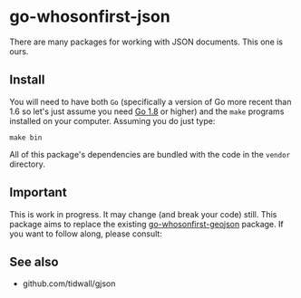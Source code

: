 # go-whosonfirst-json

There are many packages for working with JSON documents. This one is ours.

## Install

You will need to have both `Go` (specifically a version of Go more recent than 1.6 so let's just assume you need [Go 1.8](https://golang.org/dl/) or higher) and the `make` programs installed on your computer. Assuming you do just type:

```
make bin
```

All of this package's dependencies are bundled with the code in the `vendor` directory.

## Important

This is work in progress. It may change (and break your code) still. This package aims to replace the existing [go-whosonfirst-geojson](https://github.com/whosonfirst/go-whosonfirst-geojson) package. If you want to follow along, please consult:

## See also

* github.com/tidwall/gjson
